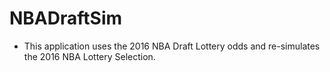 # NBADraftSim

* This application uses the 2016 NBA Draft Lottery odds and re-simulates the
2016 NBA Lottery Selection.
